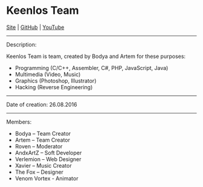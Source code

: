 # Keenlos Team

[Site](http://keenlos.ueuo.com) | 
[GitHub](https://github.com/Keenlos) | 
[YouTube](https://www.youtube.com/channel/UCtCEhGtp5G5HMD4ONLtFjgg)
_____________________________________
Description:

Keenlos Team is team, created by Bodya and Artem for these purposes:
* Programming (C/C++, Assembler, C#, PHP, JavaScript, Java)
* Multimedia (Video, Music)
* Graphics (Photoshop, Illustrator)
* Hacking (Reverse Engineering)
_____________________________________
Date of creation: 26.08.2016
_____________________________________
Members:

* Bodya – Team Creator
* Artem – Team Creator
* Roven – Moderator
* AndxArtZ – Soft Developer
* Verlemion – Web Designer
* Xavier – Music Creator
* The Fox – Designer
* Venom Vortex - Animator
